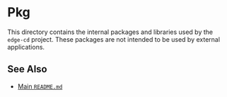 # Pkg

This directory contains the internal packages and libraries used by the `edge-cd` project. These packages are not intended to be used by external applications.

## See Also

*   [Main `README.md`](../README.md)
